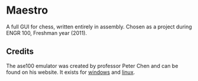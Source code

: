 # Maestro

A full GUI for chess, written entirely in assembly. Chosen as a project during ENGR 100, Freshman year (2011).

## Credits

The ase100 emulator was created by professor Peter Chen and can be found on his website. It exists for [windows](https://web.eecs.umich.edu/~pmchen/engr100/ase100_windows/) and [linux](https://web.eecs.umich.edu/~pmchen/engr100/ase100_linux/).
